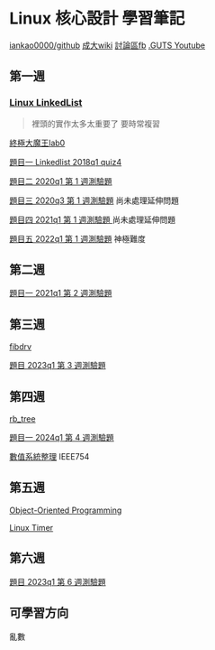 # Linux 核心設計 學習筆記

[iankao0000/github](https://github.com/iankao0000)
[成大wiki](https://wiki.csie.ncku.edu.tw/linux/schedule)
[討論區fb](https://www.facebook.com/groups/1531876370923589/?hoisted_section_header_type=recently_seen&multi_permalinks=1582965082481384)
[.GUTS Youtube](https://www.youtube.com/@sysprog)

## 第一週

###    [Linux LinkedList](https://hackmd.io/@sysprog/c-linked-list#Linked-list-%E5%9C%A8-Linux-%E6%A0%B8%E5%BF%83%E5%8E%9F%E5%A7%8B%E7%A8%8B%E5%BC%8F%E7%A2%BC)
>裡頭的實作太多太重要了 要時常複習

[終極大魔王lab0](https://hackmd.io/BTzczIV_Tx2OcNdq4BRspQ)

[題目一 Linkedlist 2018q1 quiz4](https://hackmd.io/V9sjuugVRmS_LtVs2TKswg)

[題目二 2020q1 第 1 週測驗題](https://hackmd.io/Vr4suy_oQA6bqI_o86FbDA)

[題目三 2020q3 第 1 週測驗題](https://hackmd.io/h40R6irGS7W6mf7qrNpyiw) 尚未處理延伸問題

[題目四 2021q1 第 1 週測驗題 ](https://hackmd.io/GwezoCF5QCWcBrSPGTRLgg) 尚未處理延伸問題

[題目五 2022q1 第 1 週測驗題](https://hackmd.io/P6L0LuLeT2id9D4ni9Z7ZQ) 神極難度

##    第二週

[題目一 2021q1 第 2 週測驗題](https://hackmd.io/kWXwq6cMRym5yutofSl6og)


## 第三週

[fibdrv](https://hackmd.io/AMqSN8tJTHa7lMtE2VWF2g)

[題目 2023q1 第 3 週測驗題](https://hackmd.io/FMCz9mx1RkuBQ5VcdfaNbQ)



## 第四週


[rb_tree](https://hackmd.io/5EuXp2fYQDWCVNJgnkRZfg)

[題目一 2024q1 第 4 週測驗題](https://hackmd.io/dDcZ5TxCSdmhgdGVUn0ezg)


[數值系統整理](https://hackmd.io/gUP5PGnvQrab_8eQezQeww) IEEE754


##    第五週

[Object-Oriented Programming](https://hackmd.io/J1_WW6KfRsyrAUljks3imA)

[Linux Timer](https://hackmd.io/IvfBOgDAQUaWFFoHwjg99Q)




##    第六週

[題目 2023q1 第 6 週測驗題](https://hackmd.io/2FhNTftlSuynVEcED0BEkw)


## 可學習方向

亂數
